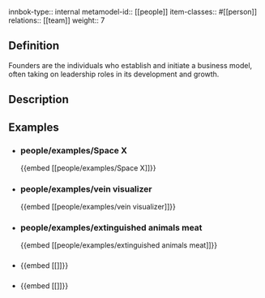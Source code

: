 
innbok-type:: internal
metamodel-id:: [[people]]
item-classes:: #[[person]]
relations:: [[team]]
weight:: 7

## Definition
Founders are the individuals who establish and initiate a business model, often taking on leadership roles in its development and growth.
## Description
## Examples
- ### people/examples/Space X
  {{embed [[people/examples/Space X]]}}
- ### people/examples/vein visualizer
  {{embed [[people/examples/vein visualizer]]}}
- ### people/examples/extinguished animals meat
  {{embed [[people/examples/extinguished animals meat]]}}
- ### 
  {{embed [[]]}}
- ### 
  {{embed [[]]}}


